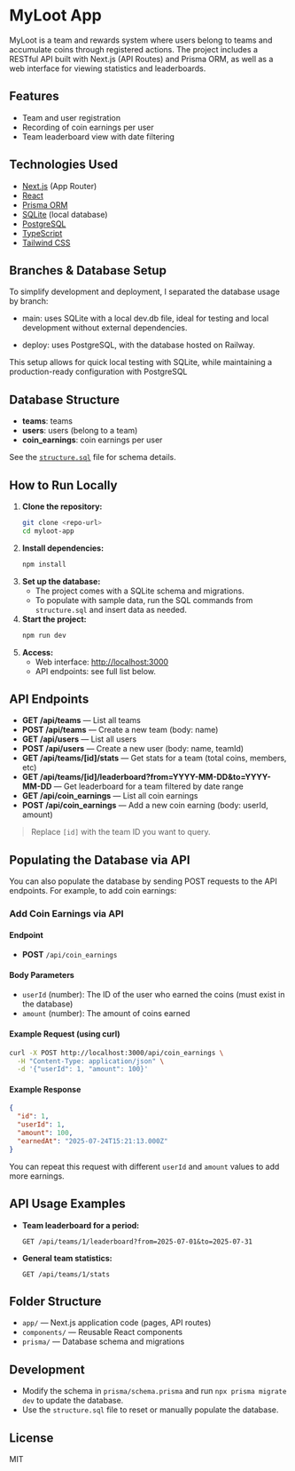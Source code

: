 # MyLoot App

MyLoot is a team and rewards system where users belong to teams and accumulate coins through registered actions. The project includes a RESTful API built with Next.js (API Routes) and Prisma ORM, as well as a web interface for viewing statistics and leaderboards.

## Features
- Team and user registration
- Recording of coin earnings per user
- Team leaderboard view with date filtering

## Technologies Used
- [Next.js](https://nextjs.org/) (App Router)
- [React](https://react.dev/)
- [Prisma ORM](https://www.prisma.io/)
- [SQLite](https://www.sqlite.org/) (local database)
- [PostgreSQL](https://www.postgresql.org/)
- [TypeScript](https://www.typescriptlang.org/)
- [Tailwind CSS](https://tailwindcss.com/)

## Branches & Database Setup
To simplify development and deployment, I separated the database usage by branch:

- main: uses SQLite with a local dev.db file, ideal for testing and local development without external dependencies.

- deploy: uses PostgreSQL, with the database hosted on Railway.

This setup allows for quick local testing with SQLite, while maintaining a production-ready configuration with PostgreSQL

## Database Structure
- **teams**: teams
- **users**: users (belong to a team)
- **coin_earnings**: coin earnings per user

See the [`structure.sql`](./structure.sql) file for schema details.

## How to Run Locally

1. **Clone the repository:**
   ```bash
   git clone <repo-url>
   cd myloot-app
   ```
2. **Install dependencies:**
   ```bash
   npm install
   ```
3. **Set up the database:**
   - The project comes with a SQLite schema and migrations.
   - To populate with sample data, run the SQL commands from `structure.sql` and insert data as needed.
4. **Start the project:**
   ```bash
   npm run dev
   ```
5. **Access:**
   - Web interface: [http://localhost:3000](http://localhost:3000)
   - API endpoints: see full list below.

## API Endpoints

- **GET /api/teams** — List all teams
- **POST /api/teams** — Create a new team (body: name)
- **GET /api/users** — List all users
- **POST /api/users** — Create a new user (body: name, teamId)
- **GET /api/teams/[id]/stats** — Get stats for a team (total coins, members, etc)
- **GET /api/teams/[id]/leaderboard?from=YYYY-MM-DD&to=YYYY-MM-DD** — Get leaderboard for a team filtered by date range
- **GET /api/coin_earnings** — List all coin earnings
- **POST /api/coin_earnings** — Add a new coin earning (body: userId, amount)

> Replace `[id]` with the team ID you want to query.

## Populating the Database via API

You can also populate the database by sending POST requests to the API endpoints. For example, to add coin earnings:

### Add Coin Earnings via API

#### Endpoint
- **POST** `/api/coin_earnings`

#### Body Parameters
- `userId` (number): The ID of the user who earned the coins (must exist in the database)
- `amount` (number): The amount of coins earned

#### Example Request (using curl)
```bash
curl -X POST http://localhost:3000/api/coin_earnings \
  -H "Content-Type: application/json" \
  -d '{"userId": 1, "amount": 100}'
```

#### Example Response
```json
{
  "id": 1,
  "userId": 1,
  "amount": 100,
  "earnedAt": "2025-07-24T15:21:13.000Z"
}
```

You can repeat this request with different `userId` and `amount` values to add more earnings.

## API Usage Examples

- **Team leaderboard for a period:**
  ```
  GET /api/teams/1/leaderboard?from=2025-07-01&to=2025-07-31
  ```
- **General team statistics:**
  ```
  GET /api/teams/1/stats
  ```

## Folder Structure
- `app/` — Next.js application code (pages, API routes)
- `components/` — Reusable React components
- `prisma/` — Database schema and migrations

## Development
- Modify the schema in `prisma/schema.prisma` and run `npx prisma migrate dev` to update the database.
- Use the `structure.sql` file to reset or manually populate the database.

## License
MIT
